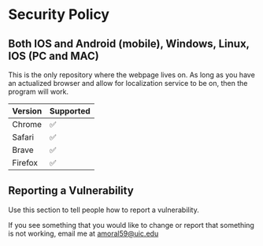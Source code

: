 # Security Policy

## Both IOS and Android (mobile), Windows, Linux, IOS (PC and MAC) 

This is the only repository where the webpage lives on. As long as you have an actualized browser and allow for localization service to be on, then the program will work.

| Version | Supported          |
| ------- | ------------------ |
| Chrome  | :white_check_mark: |
| Safari  | :white_check_mark: |
| Brave   | :white_check_mark: |
| Firefox | :white_check_mark: |

## Reporting a Vulnerability

Use this section to tell people how to report a vulnerability.

If you see something that you would like to change or report that something is not working, email me at amoral59@uic.edu 
